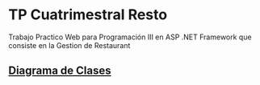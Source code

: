 # TP Cuatrimestral Resto
Trabajo Practico Web para Programación III en ASP .NET Framework que consiste en la Gestion de Restaurant

## [Diagrama de Clases](https://www.tldraw.com/r/v2_WjJxgArn50O_B14K80nfB?viewport=-852%2C-1185%2C4014%2C1955&page=page%3AIJd5vl2OY48A7J8788AYL)
